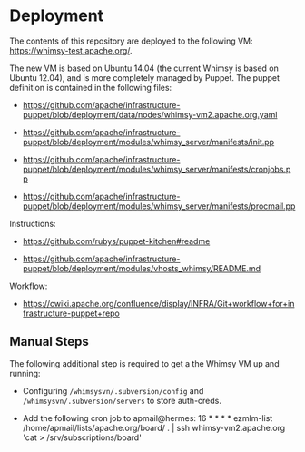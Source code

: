 Deployment
==========

The contents of this repository are deployed to the following VM:
https://whimsy-test.apache.org/.

The new VM is based on Ubuntu 14.04 (the current Whimsy is based on Ubuntu
12.04), and is more completely managed by Puppet.  The puppet definition is
contained in the following files:

 * https://github.com/apache/infrastructure-puppet/blob/deployment/data/nodes/whimsy-vm2.apache.org.yaml

 * https://github.com/apache/infrastructure-puppet/blob/deployment/modules/whimsy_server/manifests/init.pp

 * https://github.com/apache/infrastructure-puppet/blob/deployment/modules/whimsy_server/manifests/cronjobs.pp

 * https://github.com/apache/infrastructure-puppet/blob/deployment/modules/whimsy_server/manifests/procmail.pp

Instructions:

 * https://github.com/rubys/puppet-kitchen#readme

 * https://github.com/apache/infrastructure-puppet/blob/deployment/modules/vhosts_whimsy/README.md

Workflow:

 * https://cwiki.apache.org/confluence/display/INFRA/Git+workflow+for+infrastructure-puppet+repo
 
Manual Steps
------------

The following additional step is required to get a the Whimsy VM up and running:

 * Configuring `/whimsysvn/.subversion/config` and `/whimsysvn/.subversion/servers` to store auth-creds.

 * Add the following cron job to apmail@hermes:
       16 * * * * ezmlm-list /home/apmail/lists/apache.org/board/ . | ssh whimsy-vm2.apache.org 'cat > /srv/subscriptions/board'
